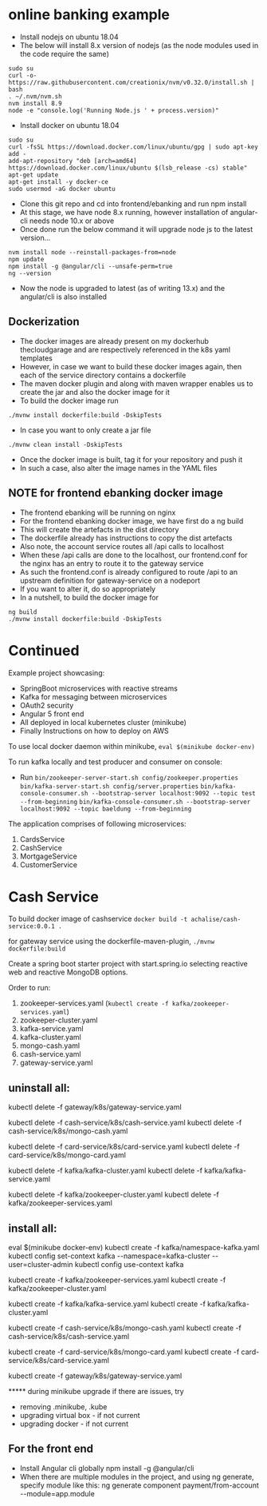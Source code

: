 # online banking example

* Install nodejs on ubuntu 18.04
* The below will install 8.x version of nodejs (as the node modules used in the code require the same)
```
sudo su
curl -o- https://raw.githubusercontent.com/creationix/nvm/v0.32.0/install.sh | bash
. ~/.nvm/nvm.sh
nvm install 8.9
node -e "console.log('Running Node.js ' + process.version)"
```
* Install docker on ubuntu 18.04
```
sudo su
curl -fsSL https://download.docker.com/linux/ubuntu/gpg | sudo apt-key add -
add-apt-repository "deb [arch=amd64] https://download.docker.com/linux/ubuntu $(lsb_release -cs) stable"
apt-get update
apt-get install -y docker-ce
sudo usermod -aG docker ubuntu
```
* Clone this git repo and cd into frontend/ebanking and run npm install
* At this stage, we have node 8.x running, however installation of angular-cli needs node 10.x or above
* Once done run the below command it will upgrade node js to the latest version...
```
nvm install node --reinstall-packages-from=node
npm update
npm install -g @angular/cli --unsafe-perm=true
ng --version
```
* Now the node is upgraded to latest (as of writing 13.x) and the angular/cli is also installed

## Dockerization
* The docker images are already present on my dockerhub thecloudgarage and are respectively referenced in the k8s yaml templates
* However, in case we want to build these docker images again, then each of the service directory contains a dockerfile
* The maven docker plugin and along with maven wrapper enables us to create the jar and also the docker image for it
* To build the docker image run
```
./mvnw install dockerfile:build -DskipTests
```
* In case you want to only create a jar file
```
./mvnw clean install -DskipTests
```
* Once the docker image is built, tag it for your repository and push it
* In such a case, also alter the image names in the YAML files

## NOTE for frontend ebanking docker image
* The frontend ebanking will be running on nginx
* For the frontend ebanking docker image, we have first do a ng build
* This will create the artefacts in the dist directory
* The dockerfile already has instructions to copy the dist artefacts
* Also note, the account service routes all /api calls to localhost
* When these /api calls are done to the localhost, our frontend.conf for the nginx has an entry to route it to the gateway service
* As such the frontend.conf is already configured to route /api to an upstream definition for gateway-service on a nodeport
* If you want to alter it, do so appropriately
* In a nutshell, to build the docker image for 
```
ng build
./mvnw install dockerfile:build -DskipTests
```

# Continued

Example project showcasing:

* SpringBoot microservices with reactive streams
* Kafka for messaging between microservices
* OAuth2 security
* Angular 5 front end
* All deployed in local kubernetes cluster (minikube)
* Finally Instructions on how to deploy on AWS

To use local docker daemon within minikube, `eval $(minikube docker-env)`

To run kafka locally and test producer and consumer on console:

* Run `bin/zookeeper-server-start.sh config/zookeeper.properties`
      `bin/kafka-server-start.sh config/server.properties`
      `bin/kafka-console-consumer.sh --bootstrap-server localhost:9092 --topic test --from-beginning`
      `bin/kafka-console-consumer.sh --bootstrap-server localhost:9092 --topic baeldung --from-beginning`


The application comprises of following microservices:


1. CardsService
2. CashService
3. MortgageService
4. CustomerService

# Cash Service

To build docker image of cashservice
`docker build -t achalise/cash-service:0.0.1 .`

for gateway service using the dockerfile-maven-plugin, 
`./mvnw dockerfile:build`

Create a spring boot starter project with start.spring.io selecting reactive web and reactive MongoDB options.



Order to run:

1. zookeeper-services.yaml (`kubectl create -f kafka/zookeeper-services.yaml`)
2. zookeeper-cluster.yaml
3. kafka-service.yaml
4. kafka-cluster.yaml
5. mongo-cash.yaml
6. cash-service.yaml
7. gateway-service.yaml


uninstall all:
--------------
kubectl delete -f gateway/k8s/gateway-service.yaml

kubectl delete -f cash-service/k8s/cash-service.yaml
kubectl delete -f cash-service/k8s/mongo-cash.yaml

kubectl delete -f card-service/k8s/card-service.yaml 
kubectl delete -f card-service/k8s/mongo-card.yaml

kubectl delete -f kafka/kafka-cluster.yaml
kubectl delete -f kafka/kafka-service.yaml

kubectl delete -f kafka/zookeeper-cluster.yaml
kubectl delete -f kafka/zookeeper-services.yaml

install all:
------------
eval $(minikube docker-env)
kubectl create -f kafka/namespace-kafka.yaml
kubectl config set-context kafka --namespace=kafka-cluster --user=cluster-admin
kubectl config use-context kafka

kubectl create -f kafka/zookeeper-services.yaml
kubectl create -f kafka/zookeeper-cluster.yaml

kubectl create -f kafka/kafka-service.yaml 
kubectl create -f kafka/kafka-cluster.yaml

kubectl create -f cash-service/k8s/mongo-cash.yaml
kubectl create -f cash-service/k8s/cash-service.yaml 

kubectl create -f card-service/k8s/mongo-card.yaml
kubectl create -f card-service/k8s/card-service.yaml

kubectl create -f gateway/k8s/gateway-service.yaml

***** during minikube upgrade if there are issues, try
   - removing .minikube, .kube
   - upgrading virtual box - if not current
   - upgrading docker - if not current





## For the front end

- Install Angular cli globally
  npm install -g @angular/cli
- When there are multiple modules in the project, and using ng generate, specify module like this:
   ng generate component payment/from-account --module=app.module




